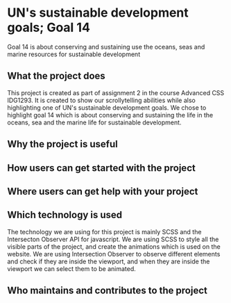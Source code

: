 # UN's sustainable development goals; Goal 14

Goal 14 is about conserving and sustaining use the oceans, seas and marine resources for sustainable development

## What the project does

This project is created as part of assignment 2 in the course Advanced CSS IDG1293. It is created to show our scrollytelling abilities while also highlighting one of UN's sustainable development goals. We chose to highlight goal 14 which is about conserving and sustaining the life in the oceans, sea and the marine life for sustainable development.

## Why the project is useful

## How users can get started with the project

## Where users can get help with your project

## Which technology is used

The technology we are using for this project is mainly SCSS and the Intersecton Observer API for javascript. We are using SCSS to style all the visible parts of the project, and create the animations which is used on the website. We are using Intersection Observer to observe different elements and check if they are inside the viewport, and when they are inside the viewport we can select them to be animated.

## Who maintains and contributes to the project